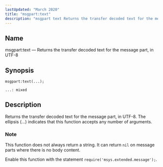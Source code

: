```yaml
---
lastUpdated: "March 2020"
title: "msgpart:text"
description: "msgpart text Returns the transfer decoded text for the message part in UTF 8 msgpart text Returns the transfer decoded text for the message part in UTF 8 The ellipsis indicates that this function accepts any number of arguments This function does not always return a string It can return..."
---
```


<a name="lua.ref.msgpart_text"></a> 
## Name

msgpart:text — Returns the transfer decoded text for the message part, in UTF-8

<a name="idp25829440"></a> 
## Synopsis

`msgpart:text(...);`

`...: mixed`<a name="idp25832112"></a> 
## Description

Returns the transfer decoded text for the message part, in UTF-8\. The ellipsis (...) indicates that this function accepts any number of arguments.

### Note

This function does not always return a string. It can return `nil` on message parts where there is no body content.

Enable this function with the statement `require('msys.extended.message');`.